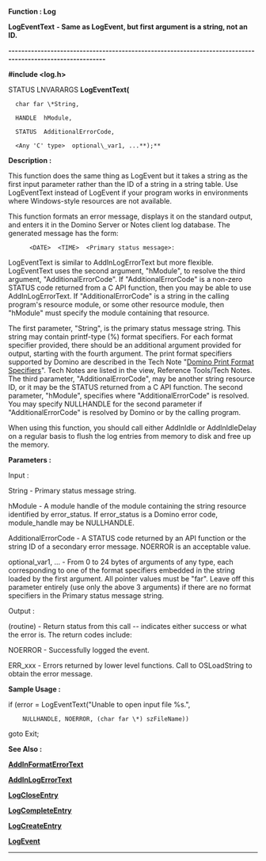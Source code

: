 




<!--
 /\* Font Definitions \*/
 @font-face
 {font-family:Courier;
 panose-1:2 7 4 9 2 2 5 2 4 4;}
@font-face
 {font-family:"Tms Rmn";
 panose-1:2 2 6 3 4 5 5 2 3 4;}
@font-face
 {font-family:Helv;
 panose-1:2 11 6 4 2 2 2 3 2 4;}
@font-face
 {font-family:"Cambria Math";
 panose-1:2 4 5 3 5 4 6 3 2 4;}
 /\* Style Definitions \*/
 p.MsoNormal, li.MsoNormal, div.MsoNormal
 {margin-top:0cm;
 margin-right:0cm;
 margin-bottom:8.0pt;
 margin-left:0cm;
 line-height:107%;
 font-size:11.0pt;
 font-family:"Calibri",sans-serif;}
.MsoChpDefault
 {font-size:11.0pt;}
.MsoPapDefault
 {margin-bottom:8.0pt;
 line-height:107%;}
 /\* Page Definitions \*/
 @page WordSection1
 {size:612.0pt 792.0pt;
 margin:72.0pt 72.0pt 72.0pt 72.0pt;}
div.WordSection1
 {page:WordSection1;}
-->




 


**Function : Log**



**LogEventText** **- Same as
LogEvent, but first argument is a string, not an ID.**


**----------------------------------------------------------------------------------------------------------**



**#include <log.h>**



STATUS
LNVARARGS **LogEventText(**  

      char far \*String,  

      HANDLE  hModule,  

      STATUS  AdditionalErrorCode,  

      <Any 'C' type>  optional\_var1, ...**);**



**Description :**



This
function does the same thing as LogEvent but it takes a string as the first
input parameter rather than the ID of a string in a string table.  Use
LogEventText instead of LogEvent if your program works in environments where
Windows-style resources are not available.  

  

This function formats an error message, displays it on the standard output, and
enters it in the Domino Server or Notes client log database.  The generated
message has the form:  

   

          <DATE>  <TIME>  <Primary status message>:
<Secondary status message>  

  

LogEventText is similar to AddInLogErrorText but more flexible.  LogEventText
uses the second argument, "hModule", to resolve the third argument,
"AdditionalErrorCode".  If "AdditionalErrorCode" is a
non-zero STATUS code returned from a C API function, then you may be able to
use AddInLogErrorText.  If "AdditionalErrorCode" is a string in the
calling program's resource module, or some other resource module, then
"hModule" must specify the module containing that resource.  

  

The first parameter, "String", is the primary status message string. 
This string may contain printf-type (%) format specifiers.  For each format
specifier provided, there should be an additional argument provided for output,
starting with the fourth argument.  The print format specifiers supported by
Domino are described in the Tech Note "[Domino Print Format Specifiers](notes:///8525872100478C66/61FD4E9848264AD28525620B006BA8BD/05621CA718E5605485255F1A006843EF)".  Tech
Notes are listed in the view, Reference Tools/Tech Notes.  The third parameter,
"AdditionalErrorCode", may be another string resource ID, or it may
be the STATUS returned from a C API function.  The second parameter,
"hModule", specifies where "AdditionalErrorCode" is resolved. 
You may specify NULLHANDLE for the second parameter if
"AdditionalErrorCode" is resolved by Domino or by the calling
program.


 


When using
this function, you should call either AddInIdle or AddInIdleDelay on a regular
basis to flush the log entries from memory to disk and free up the memory.


 


**Parameters :**



Input :  

String  -  Primary status message string.  

  

hModule  -  A module handle of the module containing the string resource
identified by error\_status. If error\_status is a Domino error code,
module\_handle may be NULLHANDLE.  

  

AdditionalErrorCode  -  A STATUS code returned by an API function or the string
ID of a secondary error message.  NOERROR is an acceptable value.  

  

optional\_var1, ...  -  From 0 to 24 bytes of arguments of any type, each
corresponding to one of the format specifiers embedded in the string loaded by
the first argument.  All pointer values must be "far".  Leave off
this parameter entirely (use only the above 3 arguments) if there are no format
specifiers in the Primary status message string.  

  




Output :  

(routine)  -  Return status from this call -- indicates either success or what
the error is. The return codes include:  

  

NOERROR - Successfully logged the event.  

  

ERR\_xxx - Errors returned by lower level functions.  Call to OSLoadString to
obtain the error message.  

  

  




 **Sample Usage :**


if (error =
LogEventText("Unable to open input file %s.",  

        NULLHANDLE, NOERROR, (char far \*) szFileName))  

   goto Exit;


 **See Also :**


**[AddInFormatErrorText](AddInFormatErrorText.md)**


**[AddInLogErrorText](AddInLogErrorText.md)**


**[LogCloseEntry](LogCloseEntry.md)**


**[LogCompleteEntry](LogCompleteEntry.md)**


**[LogCreateEntry](LogCreateEntry.md)**


**[LogEvent](LogEvent.md)**



----------------------------------------------------------------------------------------------------------


 





